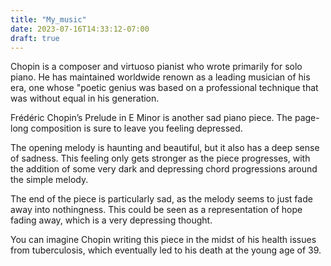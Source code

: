 ```yaml
---
title: "My_music"
date: 2023-07-16T14:33:12-07:00
draft: true
---
```


Chopin is a composer and virtuoso pianist who wrote primarily for solo piano. He has maintained worldwide renown as a leading musician of his era, one whose "poetic genius was based on a professional technique that was without equal in his generation.

Frédéric Chopin’s Prelude in E Minor is another sad piano piece. The page-long composition is sure to leave you feeling depressed.

The opening melody is haunting and beautiful, but it also has a deep sense of sadness. This feeling only gets stronger as the piece progresses, with the addition of some very dark and depressing chord progressions around the simple melody.

The end of the piece is particularly sad, as the melody seems to just fade away into nothingness. This could be seen as a representation of hope fading away, which is a very depressing thought.

You can imagine Chopin writing this piece in the midst of his health issues from tuberculosis, which eventually led to his death at the young age of 39.